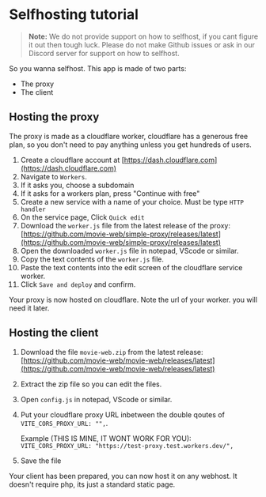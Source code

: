 # Selfhosting tutorial

> **Note:** We do not provide support on how to selfhost, if you cant figure it out then tough luck. Please do not make Github issues or ask in our Discord server for support on how to selfhost.

So you wanna selfhost. This app is made of two parts:
 - The proxy
 - The client

## Hosting the proxy

The proxy is made as a cloudflare worker, cloudflare has a generous free plan, so you don't need to pay anything unless you get hundreds of users.

1. Create a cloudflare account at [https://dash.cloudflare.com](https://dash.cloudflare.com)
2. Navigate to `Workers`.
3. If it asks you, choose a subdomain
4. If it asks for a workers plan, press "Continue with free"
5. Create a new service with a name of your choice. Must be type `HTTP handler`
6. On the service page, Click `Quick edit`
7. Download the `worker.js` file from the latest release of the proxy: [https://github.com/movie-web/simple-proxy/releases/latest](https://github.com/movie-web/simple-proxy/releases/latest)
8. Open the downloaded `worker.js` file in notepad, VScode or similar.
9. Copy the text contents of the `worker.js` file.
10. Paste the text contents into the edit screen of the cloudflare service worker.
11. Click `Save and deploy` and confirm.

Your proxy is now hosted on cloudflare. Note the url of your worker. you will need it later.

## Hosting the client

1. Download the file `movie-web.zip` from the latest release: [https://github.com/movie-web/movie-web/releases/latest](https://github.com/movie-web/movie-web/releases/latest)
2. Extract the zip file so you can edit the files.
3. Open `config.js` in notepad, VScode or similar.
4. Put your cloudflare proxy URL inbetween the double qoutes of `VITE_CORS_PROXY_URL: "",`.

   Example (THIS IS MINE, IT WONT WORK FOR YOU): `VITE_CORS_PROXY_URL: "https://test-proxy.test.workers.dev/",`
5. Save the file

Your client has been prepared, you can now host it on any webhost.
It doesn't require php, its just a standard static page.
